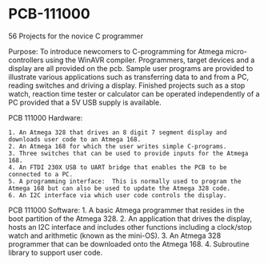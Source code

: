 # PCB-111000
56 Projects for the novice C programmer

Purpose: To introduce newcomers to C-programming for Atmega micro-controllers using the WinAVR compiler.  Programmers, target devices and a display are all provided on the pcb.  Sample user programs are provided to illustrate various applications such as transferring data to and from a PC, reading switches and driving a display.  Finished projects such as a stop watch, reaction time tester or calculator can be operated independently of a PC provided that a 5V USB supply is available.

PCB 111000 Hardware:

    1. An Atmega 328 that drives an 8 digit 7 segment display and downloads user code to an Atmega 168. 
    2. An Atmega 168 for which the user writes simple C-programs.  
    3. Three switches that can be used to provide inputs for the Atmega 168.
    4. An FTDI 230X USB to UART bridge that enables the PCB to be connected to a PC.
    5. A programming interface:  This is normally used to program the Atmega 168 but can also be used to update the Atmega 328 code.
    6. An I2C interface via which user code controls the display.

PCB 111000 Software:
    1. A basic Atmega programmer that resides in the boot partition of the Atmega 328.
    2. An application that drives the display, hosts an I2C interface and includes other functions including a clock/stop watch and              arithmetic (known as the mini-OS).
    3. An Atmega 328 programmer that can be downloaded onto the Atmega 168.
    4. Subroutine library to support user code.
